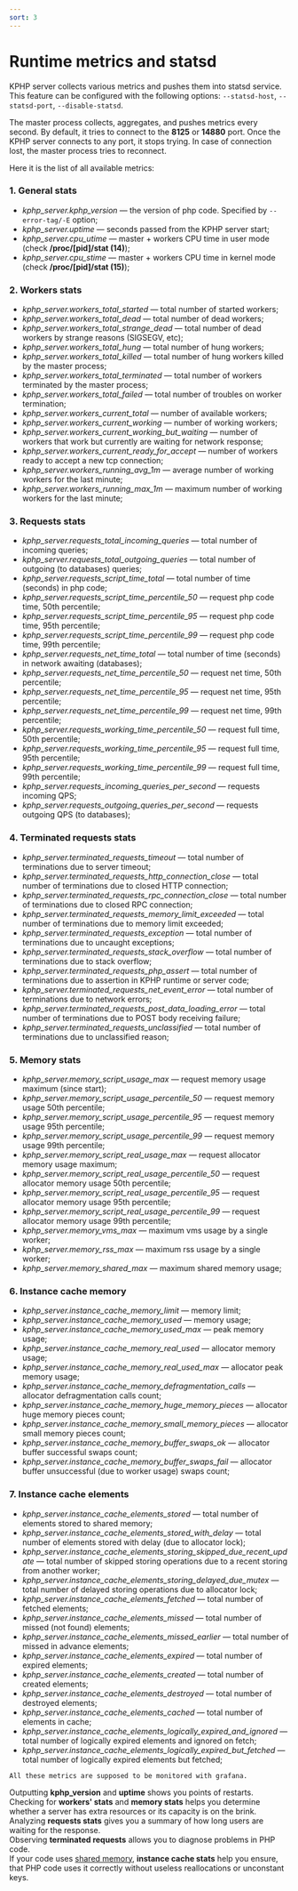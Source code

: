 ```yaml
---
sort: 3
---
```


# Runtime metrics and statsd

KPHP server collects various metrics and pushes them into statsd service. This feature can be configured with the following options: `--statsd-host`, `--statsd-port`, `--disable-statsd`.  

The master process collects, aggregates, and pushes metrics every second. By default, it tries to connect to the **8125** or **14880** port.
Once the KPHP server connects to any port, it stops trying. In case of connection lost, the master process tries to reconnect.

Here it is the list of all available metrics:

### 1. General stats

* _kphp_server.kphp_version_ — the version of php code. Specified by `--error-tag/-E` option; 
* _kphp_server.uptime_ — seconds passed from the KPHP server start;
* _kphp_server.cpu_utime_ — master + workers CPU time in user mode (check **/proc/[pid]/stat (14)**);
* _kphp_server.cpu_stime_ — master + workers CPU time in kernel mode (check **/proc/[pid]/stat (15)**);

### 2. Workers stats

* _kphp_server.workers_total_started_ — total number of started workers;
* _kphp_server.workers_total_dead_ — total number of dead workers;
* _kphp_server.workers_total_strange_dead_ — total number of dead workers by strange reasons (SIGSEGV, etc);
* _kphp_server.workers_total_hung_ — total number of hung workers;
* _kphp_server.workers_total_killed_ — total number of hung workers killed by the master process;
* _kphp_server.workers_total_terminated_ — total number of workers terminated by the master process;
* _kphp_server.workers_total_failed_ — total number of troubles on worker termination;
* _kphp_server.workers_current_total_ — number of available workers;
* _kphp_server.workers_current_working_ — number of working workers;
* _kphp_server.workers_current_working_but_waiting_ — number of workers that work but currently are waiting for network response;
* _kphp_server.workers_current_ready_for_accept_ — number of workers ready to accept a new tcp connection;
* _kphp_server.workers_running_avg_1m_ — average number of working workers for the last minute;
* _kphp_server.workers_running_max_1m_ — maximum number of working workers for the last minute;

### 3. Requests stats

* _kphp_server.requests_total_incoming_queries_ — total number of incoming queries;
* _kphp_server.requests_total_outgoing_queries_ — total number of outgoing (to databases) queries;
* _kphp_server.requests_script_time_total_ — total number of time (seconds) in php code;
* _kphp_server.requests_script_time_percentile_50_ — request php code time, 50th percentile; 
* _kphp_server.requests_script_time_percentile_95_ — request php code time, 95th percentile;
* _kphp_server.requests_script_time_percentile_99_ — request php code time, 99th percentile;
* _kphp_server.requests_net_time_total_ — total number of time (seconds) in network awaiting (databases);
* _kphp_server.requests_net_time_percentile_50_ — request net time, 50th percentile; 
* _kphp_server.requests_net_time_percentile_95_ — request net time, 95th percentile; 
* _kphp_server.requests_net_time_percentile_99_ — request net time, 99th percentile; 
* _kphp_server.requests_working_time_percentile_50_ — request full time, 50th percentile;
* _kphp_server.requests_working_time_percentile_95_ — request full time, 95th percentile;
* _kphp_server.requests_working_time_percentile_99_ — request full time, 99th percentile;
* _kphp_server.requests_incoming_queries_per_second_ — requests incoming QPS;
* _kphp_server.requests_outgoing_queries_per_second_ — requests outgoing QPS (to databases);

### 4. Terminated requests stats

* _kphp_server.terminated_requests_timeout_ — total number of terminations due to server timeout;
* _kphp_server.terminated_requests_http_connection_close_ — total number of terminations due to closed HTTP connection;
* _kphp_server.terminated_requests_rpc_connection_close_ — total number of terminations due to closed RPC connection;
* _kphp_server.terminated_requests_memory_limit_exceeded_ — total number of terminations due to memory limit exceeded;
* _kphp_server.terminated_requests_exception_ — total number of terminations due to uncaught exceptions;
* _kphp_server.terminated_requests_stack_overflow_ — total number of terminations due to stack overflow;
* _kphp_server.terminated_requests_php_assert_ — total number of terminations due to assertion in KPHP runtime or server code;
* _kphp_server.terminated_requests_net_event_error_ — total number of terminations due to network errors;
* _kphp_server.terminated_requests_post_data_loading_error_ — total number of terminations due to POST body receiving failure;
* _kphp_server.terminated_requests_unclassified_ — total number of terminations due to unclassified reason;

### 5. Memory stats

* _kphp_server.memory_script_usage_max_ — request memory usage maximum (since start);
* _kphp_server.memory_script_usage_percentile_50_ — request memory usage 50th percentile;
* _kphp_server.memory_script_usage_percentile_95_ — request memory usage 95th percentile;
* _kphp_server.memory_script_usage_percentile_99_ — request memory usage 99th percentile;
* _kphp_server.memory_script_real_usage_max_ — request allocator memory usage maximum;
* _kphp_server.memory_script_real_usage_percentile_50_ — request allocator memory usage 50th percentile;
* _kphp_server.memory_script_real_usage_percentile_95_ — request allocator memory usage 95th percentile;
* _kphp_server.memory_script_real_usage_percentile_99_ — request allocator memory usage 99th percentile;
* _kphp_server.memory_vms_max_ — maximum vms usage by a single worker;
* _kphp_server.memory_rss_max_ — maximum rss usage by a single worker;
* _kphp_server.memory_shared_max_ — maximum shared memory usage;

### 6. Instance cache memory

* _kphp_server.instance_cache_memory_limit_ — memory limit;
* _kphp_server.instance_cache_memory_used_ — memory usage;
* _kphp_server.instance_cache_memory_used_max_ — peak memory usage;
* _kphp_server.instance_cache_memory_real_used_ — allocator memory usage;
* _kphp_server.instance_cache_memory_real_used_max_ — allocator peak memory usage;
* _kphp_server.instance_cache_memory_defragmentation_calls_ — allocator defragmentation calls count;  
* _kphp_server.instance_cache_memory_huge_memory_pieces_ — allocator huge memory pieces count;
* _kphp_server.instance_cache_memory_small_memory_pieces_ — allocator small memory pieces count;
* _kphp_server.instance_cache_memory_buffer_swaps_ok_ — allocator buffer successful swaps count;
* _kphp_server.instance_cache_memory_buffer_swaps_fail_ — allocator buffer unsuccessful (due to worker usage) swaps count;

### 7. Instance cache elements

* _kphp_server.instance_cache_elements_stored_ — total number of elements stored to shared memory;
* _kphp_server.instance_cache_elements_stored_with_delay_ — total number of elements stored with delay (due to allocator lock);
* _kphp_server.instance_cache_elements_storing_skipped_due_recent_update_ — total number of skipped storing operations due to a recent storing from another worker;
* _kphp_server.instance_cache_elements_storing_delayed_due_mutex_ — total number of delayed storing operations due to allocator lock; 
* _kphp_server.instance_cache_elements_fetched_ — total number of fetched elements;
* _kphp_server.instance_cache_elements_missed_ — total number of missed (not found) elements;
* _kphp_server.instance_cache_elements_missed_earlier_ — total number of missed in advance elements;
* _kphp_server.instance_cache_elements_expired_ — total number of expired elements;
* _kphp_server.instance_cache_elements_created_ — total number of created elements;
* _kphp_server.instance_cache_elements_destroyed_ — total number of destroyed elements;
* _kphp_server.instance_cache_elements_cached_ — total number of elements in cache;
* _kphp_server.instance_cache_elements_logically_expired_and_ignored_ — total number of logically expired elements and ignored on fetch;
* _kphp_server.instance_cache_elements_logically_expired_but_fetched_ — total number of logically expired elements but fetched;


```tip
All these metrics are supposed to be monitored with grafana.
```
  
Outputting **kphp_version** and **uptime** shows you points of restarts.  
Checking for **workers' stats** and **memory stats** helps you determine whether a server has extra resources or its capacity is on the brink.  
Analyzing **requests stats** gives you a summary of how long users are waiting for the response.  
Observing **terminated requests** allows you to diagnose problems in PHP code.  
If your code uses [shared memory](../../kphp-language/best-practices/shared-memory.md), **instance cache stats** help you ensure, that PHP code uses it correctly without useless reallocations or unconstant keys.     
